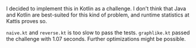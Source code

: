 I decided to implement this in Kotlin as a challenge. I don't think that Java and Kotlin are best-suited for this kind of problem, and runtime statistics at Kattis proves so.

`naive.kt` and `reverse.kt` is too slow to pass the tests. `graphlike.kt` passed the challenge with 1.07 seconds. Further optimizations might be possible.